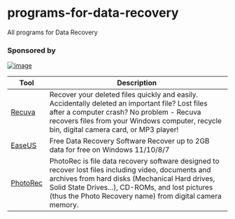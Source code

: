 # programs-for-data-recovery
All programs for Data Recovery
 
### **Sponsored by**
[![image](https://github.com/user-attachments/assets/d80695ca-816a-4c54-9644-4ec17c20e930)](https://cybersources.site/)



| **Tool**                                                      | **Description**                   |
| ------------------------------------------------------------- | --------------------------------- |
| [Recuva](https://www.ccleaner.com/recuva) | Recover your deleted files quickly and easily. Accidentally deleted an important file? Lost files after a computer crash? No problem - Recuva recovers files from your Windows computer, recycle bin, digital camera card, or MP3 player! |
|[EaseUS](https://www.easeus.com/datarecoverywizard/free-data-recovery-software.htm)|Free Data Recovery Software Recover up to 2GB data for free on Windows 11/10/8/7|
|[PhotoRec](https://www.cgsecurity.org/wiki/PhotoRec)|PhotoRec is file data recovery software designed to recover lost files including video, documents and archives from hard disks (Mechanical Hard drives, Solid State Drives...), CD-ROMs, and lost pictures (thus the Photo Recovery name) from digital camera memory.|
